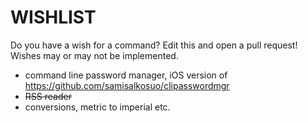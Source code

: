 # WISHLIST

Do you have a wish for a command? Edit this and open a pull request!
Wishes may or may not be implemented.

- command line password manager, iOS version of https://github.com/samisalkosuo/clipasswordmgr
- ~~RSS reader~~
- conversions, metric to imperial etc.
